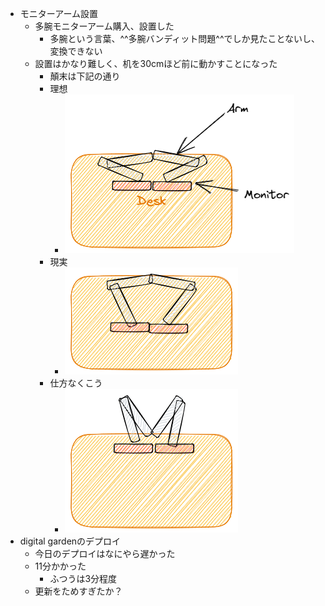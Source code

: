 - モニターアーム設置
	- 多腕モニターアーム購入、設置した
		- 多腕という言葉、^^多腕バンディット問題^^でしか見たことないし、変換できない
	- 設置はかなり難しく、机を30cmほど前に動かすことになった
		- 顛末は下記の通り
		- 理想
			- ![image.png](../assets/image_1695571537172_0.png)
		- 現実
			- ![image.png](../assets/image_1695571547706_0.png)
		- 仕方なくこう
			- ![image.png](../assets/image_1695571559919_0.png)
- digital gardenのデプロイ
	- 今日のデプロイはなにやら遅かった
	- 11分かかった
		- ふつうは3分程度
	- 更新をためすぎたか？
